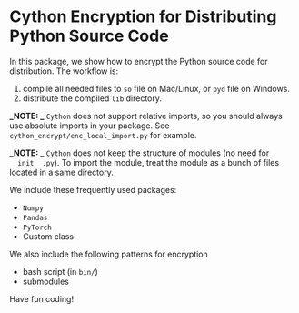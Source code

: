 # Cython Encryption for Distributing Python Source Code

In this package, we show how to encrypt the Python source code for distribution. The workflow is:

1. compile all needed files to `so` file on Mac/Linux, or `pyd` file on Windows.
2. distribute the compiled `lib` directory.

**_NOTE: _** `Cython` does not support relative imports, so you should always use absolute imports in your package. See `cython_encrypt/enc_local_import.py` for example.

**_NOTE: _** `Cython` does not keep the structure of modules (no need for `__init__.py`). To import the module, treat the module as a bunch of files located in a same directory.

We include these frequently used packages:

- `Numpy`
- `Pandas`
- `PyTorch`
- Custom class

We also include the following patterns for encryption

- bash script (in `bin/`)
- submodules


Have fun coding!
